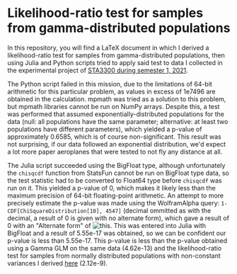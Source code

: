 # Likelihood-ratio test for samples from gamma-distributed populations
In this repository, you will find a LaTeX document in which I derived a likelihood-ratio test for samples from gamma-distributed populations, then using Julia and Python scripts tried to apply said test to data I collected in the experimental project of [STA3300 during semester 1, 2021](https://www.usq.edu.au/course/specification/2021/STA3300-S1-2021-ONC-TWMBA.html). 

The Python script failed in this mission, due to the limitations of 64-bit arithmetic for this particular problem, as values in excess of 1e7496 are obtained in the calculation. mpmath was tried as a solution to this problem, but mpmath libraries cannot be run on NumPy arrays. Despite this, a test was performed that assumed exponentially-distributed populations for the data (null: all populations have the same parameter; alternative: at least two populations have different parameters), which yielded a p-value of approximately 0.6585, which is of course non-significant. This result was not surprising, if our data followed an exponential distribution, we'd expect a lot more paper aeroplanes that were tested to not fly any distance at all. 

The Julia script succeeded using the BigFloat type, although unfortunately the `chisqcdf` function from StatsFun cannot be run on BigFloat type data, so the test statistic had to be converted to Float64 type before `chisqcdf` was run on it. This yielded a p-value of 0, which makes it likely less than the maximum precision of 64-bit floating-point arithmetic. An attempt to more precisely estimate the p-value was made using the WolframAlpha query: `1-CDF[ChiSquareDistribution[10], 4547]` (decimal ommitted as with the decimal, a result of 0 is given with no alternate form), which gave a result of 0 with an "Alternate form" of ![this](https://www5a.wolframalpha.com/Calculate/MSP/MSP160617fbed60g4a53087000048d962a2h9a789f5?MSPStoreType=image/gif&s=15). This was entered into Julia with BigFloat and a result of 5.55e-17 was obtained, so we can be confident our p-value is less than 5.55e-17. This p-value is less than the p-value obtained using a Gamma GLM on the same data (4.62e-13) and the likelihood-ratio test for samples from normally distributed populations with non-constant variances I derived [here](https://github.com/fusion809/LRT-normal-nonconst-var) (2.12e-9).